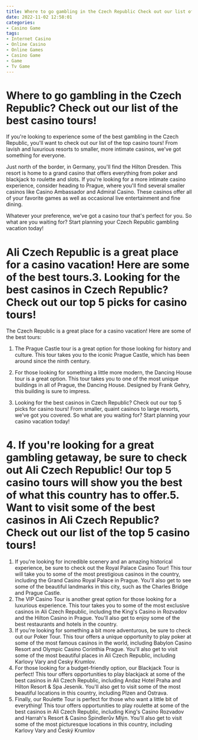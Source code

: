 ```yaml
---
title: Where to go gambling in the Czech Republic Check out our list of the best casino tours!
date: 2022-11-02 12:58:01
categories:
- Casino Game
tags:
- Internet Casino
- Online Casino
- Online Games
- Casino Game
- Game
- Tv Game
---
```



#  Where to go gambling in the Czech Republic? Check out our list of the best casino tours!

If you're looking to experience some of the best gambling in the Czech Republic, you'll want to check out our list of the top casino tours! From lavish and luxurious resorts to smaller, more intimate casinos, we've got something for everyone.

Just north of the border, in Germany, you'll find the Hilton Dresden. This resort is home to a grand casino that offers everything from poker and blackjack to roulette and slots. If you're looking for a more intimate casino experience, consider heading to Prague, where you'll find several smaller casinos like Casino Ambassador and Admiral Casino. These casinos offer all of your favorite games as well as occasional live entertainment and fine dining.

Whatever your preference, we've got a casino tour that's perfect for you. So what are you waiting for? Start planning your Czech Republic gambling vacation today!

#  Ali Czech Republic is a great place for a casino vacation! Here are some of the best tours.3. Looking for the best casinos in Czech Republic? Check out our top 5 picks for casino tours!

The Czech Republic is a great place for a casino vacation! Here are some of the best tours:

1. The Prague Castle tour is a great option for those looking for history and culture. This tour takes you to the iconic Prague Castle, which has been around since the ninth century.

2. For those looking for something a little more modern, the Dancing House tour is a great option. This tour takes you to one of the most unique buildings in all of Prague, the Dancing House. Designed by Frank Gehry, this building is sure to impress.

3. Looking for the best casinos in Czech Republic? Check out our top 5 picks for casino tours! From smaller, quaint casinos to large resorts, we’ve got you covered. So what are you waiting for? Start planning your casino vacation today!

# 4. If you're looking for a great gambling getaway, be sure to check out Ali Czech Republic! Our top 5 casino tours will show you the best of what this country has to offer.5. Want to visit some of the best casinos in Ali Czech Republic? Check out our list of the top 5 casino tours!
1. If you're looking for incredible scenery and an amazing historical experience, be sure to check out the Royal Palace Casino Tour! This tour will take you to some of the most prestigious casinos in the country, including the Grand Casino Royal Palace in Prague. You'll also get to see some of the beautiful landmarks in this city, such as the Charles Bridge and Prague Castle.
2. The VIP Casino Tour is another great option for those looking for a luxurious experience. This tour takes you to some of the most exclusive casinos in Ali Czech Republic, including the King's Casino in Rozvadov and the Hilton Casino in Prague. You'll also get to enjoy some of the best restaurants and hotels in the country.
3. If you're looking for something a bit more adventurous, be sure to check out our Poker Tour. This tour offers a unique opportunity to play poker at some of the most famous casinos in the world, including Babylon Casino Resort and Olympic Casino Corinthia Prague. You'll also get to visit some of the most beautiful places in Ali Czech Republic, including Karlovy Vary and Cesky Krumlov.
4. For those looking for a budget-friendly option, our Blackjack Tour is perfect! This tour offers opportunities to play blackjack at some of the best casinos in Ali Czech Republic, including Andaz Hotel Praha and Hilton Resort & Spa Jesenik. You'll also get to visit some of the most beautiful locations in this country, including Plzen and Ostrava.
5. Finally, our Roulette Tour is perfect for those who want a little bit of everything! This tour offers opportunities to play roulette at some of the best casinos in Ali Czech Republic, including King's Casino Rozvadov and Harrah's Resort & Casino Špindlerův Mlýn. You'll also get to visit some of the most picturesque locations in this country, including Karlovy Vary and Český Krumlov